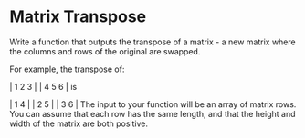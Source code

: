 # Matrix Transpose

Write a function that outputs the transpose of a matrix - a new matrix where the columns and rows of the original are swapped.

For example, the transpose of:

| 1 2 3 |
| 4 5 6 |
is

| 1 4 |
| 2 5 |
| 3 6 |
The input to your function will be an array of matrix rows. You can assume that each row has the same length, and that the height and width of the matrix are both positive.
